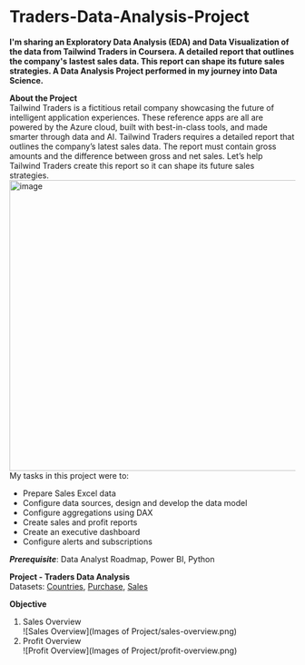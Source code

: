 # Traders-Data-Analysis-Project
**I'm sharing an Exploratory Data Analysis (EDA) and Data Visualization of the data from Tailwind Traders in Coursera. A detailed report that outlines the company's lastest sales data. This report can shape its future sales strategies. A Data Analysis Project performed in my journey into Data Science.**

**About the Project**  
Tailwind Traders is a fictitious retail company showcasing the future of intelligent application experiences. These reference apps are all are powered by the Azure cloud, built with best-in-class tools, and made smarter through data and AI.
Tailwind Traders requires a detailed report that outlines the company’s latest sales data. The report must contain gross amounts and the difference between gross and net sales. Let’s help Tailwind Traders create this report so it can shape its future sales strategies.
<img width="1024" height="512" alt="image" src="https://github.com/user-attachments/assets/bc3deb64-6f69-4890-a143-9fcfa0967356" />
My tasks in this project were to:
- Prepare Sales Excel data
- Configure data sources, design and develop the data model
- Configure aggregations using DAX
- Create sales and profit reports
- Create an executive dashboard
- Configure alerts and subscriptions

***Prerequisite***: Data Analyst Roadmap, Power BI, Python  

**Project - Traders Data Analysis**  
Datasets: [Countries]('Dataset\Countries.xlsx'), [Purchase]('Dataset\Purchases.xlsx'), [Sales]('Dataset\Tailwind-Traders-Sales.xlsx')  

**Objective**

1. Sales Overview       
![Sales Overview](Images of Project/sales-overview.png)
2. Profit Overview  
![Profit Overview](Images of Project/profit-overview.png)

